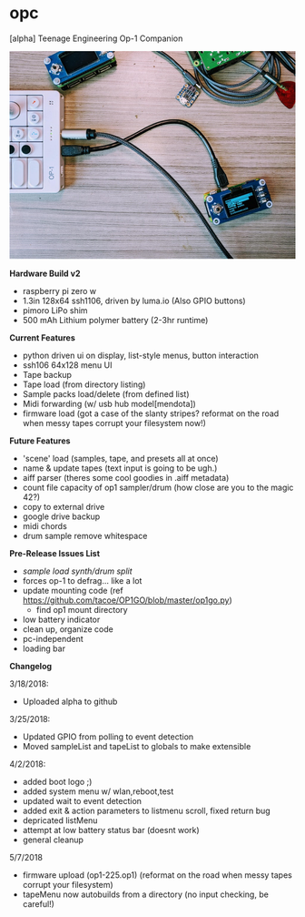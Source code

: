 # opc
[alpha] Teenage Engineering Op-1 Companion

![opc-hardware v2](/opc-beta.jpg)


**Hardware Build v2**
- raspberry pi zero w
- 1.3in 128x64 ssh1106, driven by luma.io (Also GPIO buttons)
- pimoro LiPo shim
- 500 mAh Lithium polymer battery (2-3hr runtime)


**Current Features**
- python driven ui on display, list-style menus, button interaction
- ssh106 64x128 menu UI
- Tape backup
- Tape load (from directory listing)
- Sample packs load/delete (from defined list)
- Midi forwarding (w/ usb hub model[mendota])
- firmware load (got a case of the slanty stripes? reformat on the road when messy tapes corrupt your filesystem now!)


**Future Features**
- 'scene' load (samples, tape, and presets all at once)
- name & update tapes (text input is going to be ugh.)
- aiff parser (theres some cool goodies in .aiff metadata)
- count file capacity of op1 sampler/drum (how close are you to the magic 42?)
- copy to external drive
- google drive backup
- midi chords
- drum sample remove whitespace


**Pre-Release Issues List**
- *sample load synth/drum split*
- forces op-1 to defrag... like a lot
- update mounting code (ref https://github.com/tacoe/OP1GO/blob/master/op1go.py)
  - find op1 mount directory
- low battery indicator
- clean up, organize code
- pc-independent
- loading bar

**Changelog**

3/18/2018:
- Uploaded alpha to github

3/25/2018:
- Updated GPIO from polling to event detection
- Moved sampleList and tapeList to globals to make extensible

4/2/2018:
- added boot logo ;)
- added system menu w/ wlan,reboot,test
- updated wait to event detection
- added exit & action parameters to listmenu scroll, fixed return bug
- depricated listMenu
- attempt at low battery status bar (doesnt work)
- general cleanup

5/7/2018
- firmware upload (op1-225.op1) (reformat on the road when messy tapes corrupt your filesystem)
- tapeMenu now autobuilds from a directory (no input checking, be careful!)
